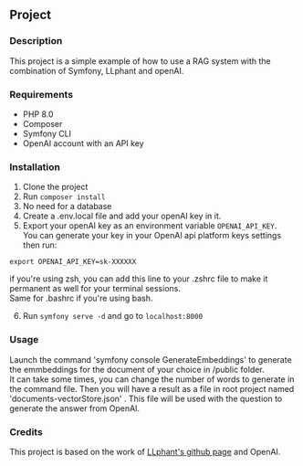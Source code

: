 ## Project

### Description
This project is a simple example of how to use a RAG system with the combination of Symfony, LLphant and openAI.

### Requirements
- PHP 8.0
- Composer
- Symfony CLI
- OpenAI account with an API key

### Installation
1. Clone the project
2. Run `composer install`
3. No need for a database
4. Create a .env.local file and add your openAI key in it.
5. Export your openAI key as an environment variable `OPENAI_API_KEY`.  
You can generate your key in your OpenAI api platform keys settings then run:
```
export OPENAI_API_KEY=sk-XXXXXX
```  
if you're using zsh, you can add this line to your .zshrc file to make it permanent as well for your terminal sessions.  
Same for .bashrc if you're using bash.

6. Run `symfony serve -d` and go to `localhost:8000`

### Usage  
Launch the command 'symfony console GenerateEmbeddings' to generate the emmbeddings for the document of your choice in /public folder.  
It can take some times, you can change the number of words to generate in the command file.  Then you will have a result as a file in root project named 'documents-vectorStore.json' . 
This file will be used with the question to generate the answer from OpenAI.

### Credits
This project is based on the work of [LLphant's github page](https://github.com/theodo-group/LLPhant) and OpenAI.